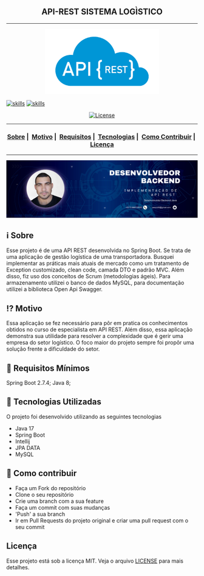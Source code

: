 <h2 align="center">API-REST SISTEMA LOGÌSTICO</h2>

___

<p align="center">
  <img src="https://github.com/Ualace36/dataImag/blob/main/apiLogo.png" width="300" heigth="300">
</p>

[![skills](https://img.shields.io/badge/Spring-6DB33F?style=for-the-badge&logo=spring&logoColor=white)](https://spring.io/projects/spring-boot/)
[![skills](https://img.shields.io/badge/Java-ED8B00?style=for-the-badge&logo=java&logoColor=white)](https://docs.oracle.com/en/java/)

<p align="center">
  <a href="LICENSE">
    <img alt="License" src="https://img.shields.io/badge/license-MIT-%23F8952D">
  </a>
</p>

___

<h3 align="center">
  <a href="#information_source-sobre">Sobre</a>&nbsp;|&nbsp;
  <a href="#interrobang-motivo">Motivo</a>&nbsp;|&nbsp;
  <a href="#seedling-requisitos-mínimos">Requisitos</a>&nbsp;|&nbsp;
  <a href="#rocket-tecnologias-utilizadas">Tecnologias</a>&nbsp;|&nbsp;
  <a href="#link-como-contribuir">Como Contribuir</a>&nbsp;|&nbsp;
  <a href="#licença">Licença</a>
</h3>

___

<img src="https://github.com/Ualace36/dataImag/blob/main/banner-linkedin.png" width="1200">

## :information_source: Sobre

Esse projeto é de uma API REST desenvolvida no Spring Boot. Se trata de uma aplicação de gestão logística de uma transportadora. Busquei implementar as práticas mais atuais de mercado como um tratamento de Exception customizado, clean code, camada DTO e padrão MVC. Além disso, fiz uso dos conceitos de Scrum (metodologias ágeis). Para armazenamento utilizei o banco de dados MySQL, para documentação utilizei a biblioteca Open Api Swagger. 

## :interrobang: Motivo

Essa aplicação se fez necessário para pôr em pratica os conhecimentos obtidos no curso de especialista em API REST. Além disso, essa aplicação demonstra sua utilidade para resolver a complexidade que é gerir uma empresa do setor logístico. O foco maior do projeto sempre foi propôr uma solução frente a dificuldade do setor.

## :seedling: Requisitos Mínimos

Spring Boot 2.7.4;
Java 8;


## :rocket: Tecnologias Utilizadas 

O projeto foi desenvolvido utilizando as seguintes tecnologias

- Java 17
- Spring Boot
- Intellij
- JPA DATA
- MySQL

## :link: Como contribuir 

- Faça um Fork do repositório
- Clone o seu repositório
- Crie uma branch com a sua feature
- Faça um commit com suas mudanças
- 'Push' a sua branch
- Ir em Pull Requests do projeto original e criar uma pull request com o seu commit

## Licença 

Esse projeto está sob a licença MIT. Veja o arquivo [LICENSE](LICENSE) para mais detalhes.
